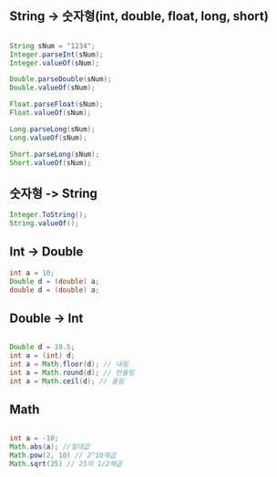 ## String -> 숫자형(int, double, float, long, short)

```java

String sNum = "1234";
Integer.parseInt(sNum);
Integer.valueOf(sNum);

Double.parseDouble(sNum);
Double.valueOf(sNum);

Float.parseFloat(sNum);
Float.valueOf(sNum);

Long.parseLong(sNum);
Long.valueOf(sNum);

Short.parseLong(sNum);
Short.valueOf(sNum);


```

## 숫자형 -> String

```java
Integer.ToString();
String.valueOf();
```

## Int -> Double
```java
int a = 10;
Double d = (double) a;
double d = (double) a;

```

## Double -> Int
```java

Double d = 10.5;
int a = (int) d;
int a = Math.floor(d); // 내림
int a = Math.round(d); // 반올림
int a = Math.ceil(d); // 올림

```

## Math
```java

int a = -10;
Math.abs(a); //절대값
Math.pow(2, 10) // 2^10제곱
Math.sqrt(25) // 25의 1/2제곱

```